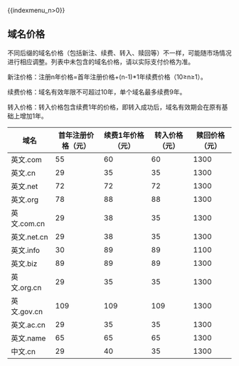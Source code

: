 {{indexmenu_n>0}}

## 域名价格

不同后缀的域名价格（包括新注、续费、转入、赎回等）不一样，可能随市场情况进行相应调整。列表中未包含的域名价格，请以实际支付价格为准。

新注价格：注册n年价格=首年注册价格+(n-1)\*1年续费价格（10≥n≥1）。

续费价格：域名有效年限不可超过10年，单个域名最多续费9年。

转入价格：转入价格包含续费1年的价格，即转入成功后，域名有效期会在原有基础上增加1年。

| 域名        | 首年注册价格（元） | 续费1年价格（元） | 转入价格（元） | 赎回价格（元） |
| --------- | --------- | --------- | ------- | ------- |
| 英文.com    | 55        | 60        | 60      | 1300    |
| 英文.cn     | 29        | 35        | 35      | 1300    |
| 英文.net    | 72        | 72        | 72      | 1300    |
| 英文.org    | 78        | 88        | 88      | 1300    |
| 英文.com.cn | 29        | 38        | 35      | 1300    |
| 英文.net.cn | 29        | 38        | 35      | 1300    |
| 英文.info   | 30        | 89        | 89      | 1100    |
| 英文.biz    | 89        | 89        | 89      | 1300    |
| 英文.org.cn | 29        | 35        | 35      | 1300    |
| 英文.gov.cn | 109       | 109       | 109     | 1300    |
| 英文.ac.cn  | 29        | 35        | 35      | 1300    |
| 英文.name   | 65        | 65        | 65      | 1300    |
| 中文.cn     | 29        | 40        | 35      | 1300    |
